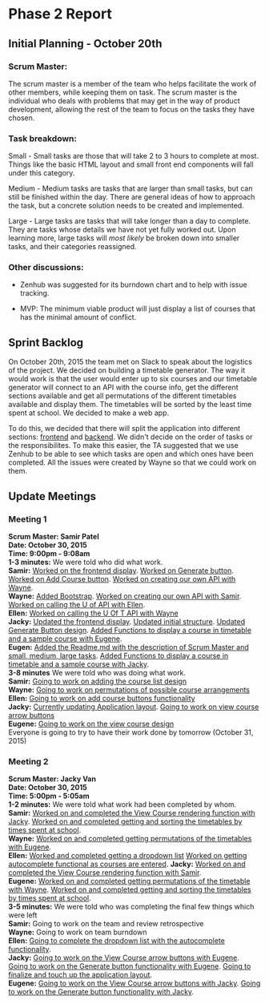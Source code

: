 # Phase 2 Report

## Initial Planning - October 20th
### Scrum Master:
The scrum master is a member of the team who helps facilitate the work of other members, while keeping them on task. The scrum master is the individual who deals with problems that may get in the way of product development, allowing the rest of the team to focus on the tasks they have chosen.

### Task breakdown:

Small - Small tasks are those that will take 2 to 3 hours to complete at most. Things like the basic HTML layout and small front end components will fall under this category.

Medium - Medium tasks are tasks that are larger than small tasks, but can still be finished within the day. There are general ideas of how to approach the task, but a concrete solution needs to be created and implemented.

Large - Large tasks are tasks that will take longer than a day to complete. They are tasks whose details we have not yet fully worked out. Upon learning more, large tasks will *most likely* be broken down into smaller tasks, and their categories reassigned.

### Other discussions:
- Zenhub was suggested for its burndown chart and to help with issue tracking.

- MVP: The minimum viable product will just display a list of courses that has the minimal amount of conflict.

## Sprint Backlog
On October 20th, 2015 the team met on Slack to speak about the logistics of the project. We decided on building a timetable generator. The way it would work is that the user would enter up to six courses and our timetable generator will connect to an API with the course info, get the different sections available and get all permutations of the different timetables available and display them. The timetables will be sorted by the least time spent at school. We decided to make a web app. 

To do this, we decided that there will split the application into different sections: [frontend](https://github.com/csc301-fall-2015/project-team12-L0101/issues?utf8=%E2%9C%93&q=+label%3Afrontend+) and [backend](https://github.com/csc301-fall-2015/project-team12-L0101/issues?utf8=%E2%9C%93&q=+label%3Abackend+). We didn't decide on the order of tasks or the responsibilites. To make this easier, the TA suggested that we use Zenhub to be able to see which tasks are open and which ones have been completed. All the issues were created by Wayne so that we could work on them.

## Update Meetings

### Meeting 1
**Scrum Master: Samir Patel**  
**Date: October 30, 2015**  
**Time: 9:00pm - 9:08am**  
**1-3 minutes:** We were told who did what work.  
**Samir:** [Worked on the frontend display](#5). [Worked on Generate button](#8). [Worked on Add Course button](#7). [Worked on creating our own API with Wayne](#18).  
**Wayne:** [Added Bootstrap](#23). [Worked on creating our own API with Samir](#18). [Worked on calling the U of API with Ellen](#15).  
**Ellen:** [Worked on calling the U Of T API with Wayne](#15)  
**Jacky:** [Updated the frontend display](#5). [Updated initial structure](#7). [Updated Generate Button design](#8). [Added Functions to display a course in timetable and a sample course with Eugene](https://github.com/csc301-fall-2015/project-team12-L0101/commit/d8afe919844e795add345ba7c8adb98f146bb316).  
**Eugen:** [Added the Readme.md with the description of Scrum Master and small, medium, large tasks](https://github.com/csc301-fall-2015/project-team12-L0101/commit/0e07a33a562cc161ccd14c9d06091aabe5ca288b). [Added Functions to display a course in timetable and a sample course with Jacky](https://github.com/csc301-fall-2015/project-team12-L0101/commit/d8afe919844e795add345ba7c8adb98f146bb316).  
**3-8 minutes** We were told who was doing what work.  
**Samir:** [Going to work on adding the course list design](#19)  
**Wayne:** [Going to work on permutations of possible course arrangements](#16)  
**Ellen:** [Going to work on add course buttons functionality](#10)  
**Jacky:** [Currently updating Application layout](#6). [Going to work on view course arrow buttons](#13)  
**Eugene:** [Going to work on the view course design](#9)  
Everyone is going to try to have their work done by tomorrow (October 31, 2015)

### Meeting 2
**Scrum Master: Jacky Van**  
**Date: October 30, 2015**  
**Time: 5:00pm - 5:05am**  
**1-2 minutes:** We were told what work had been completed by whom.  
**Samir:** [Worked on and completed the View Course rendering function with Jacky](#12). [Worked on and completed getting and sorting the timetables by times spent at school](#44).  
**Wayne:** [Worked on and completed getting permutations of the timetables with Eugene](#16).  
**Ellen:** [Worked and completed getting a dropdown list](#19) [Worked on getting autocomplete functional as courses are entered](#10).
**Jacky:** [Worked on and completed the View Course rendering function with Samir](#12).  
**Eugene:** [Worked on and completed getting permutations of the timetable with Wayne](#12). [Worked on and completed getting and sorting the timetables by times spent at school](#44).  
**3-5 minutes:** We were told who was completing the final few things which were left  
**Samir:** Going to work on the team and review retrospective  
**Wayne:** Going to work on team burndown  
**Ellen:** [Going to complete the dropdown list with the autocomplete functionality](#10).  
**Jacky:** [Going to work on the View Course arrow buttons with Eugene](#13). [Going to work on the Generate button functionality with Eugene](#11). [Going to finalize and touch up the application layout](#6).  
**Eugene:**  [Going to work on the View Course arrow buttons with Jacky](#13). [Going to work on the Generate button functionality with Jacky](#11).